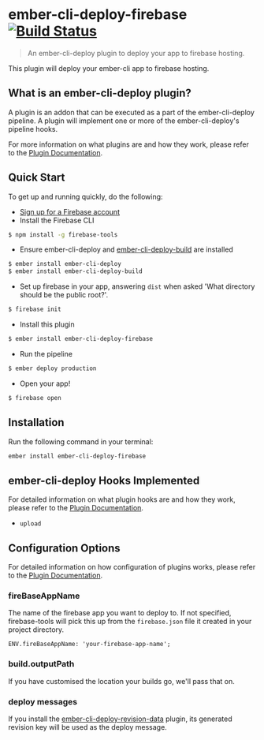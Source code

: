 # ember-cli-deploy-firebase [![Build Status](https://travis-ci.org/ibroadfo/ember-cli-deploy-firebase.svg?branch=master)](https://travis-ci.org/ibroadfo/ember-cli-deploy-firebase)

> An ember-cli-deploy plugin to deploy your app to firebase hosting.


This plugin will deploy your ember-cli app to firebase hosting.

## What is an ember-cli-deploy plugin?

A plugin is an addon that can be executed as a part of the ember-cli-deploy pipeline. A plugin will implement one or more of the ember-cli-deploy's pipeline hooks.

For more information on what plugins are and how they work, please refer to the [Plugin Documentation][1].

## Quick Start
To get up and running quickly, do the following:

- [Sign up for a Firebase account](https://www.firebase.com/signup/)
- Install the Firebase CLI

```bash
$ npm install -g firebase-tools
```

- Ensure ember-cli-deploy and [ember-cli-deploy-build][2] are installed

```bash
$ ember install ember-cli-deploy
$ ember install ember-cli-deploy-build
```

- Set up firebase in your app, answering `dist` when asked 'What directory should be the public root?'.

```bash
$ firebase init
```

- Install this plugin

```bash
$ ember install ember-cli-deploy-firebase
```

- Run the pipeline

```bash
$ ember deploy production
```

- Open your app!

```bash
$ firebase open
```

## Installation
Run the following command in your terminal:

```bash
ember install ember-cli-deploy-firebase
```

## ember-cli-deploy Hooks Implemented

For detailed information on what plugin hooks are and how they work, please refer to the [Plugin Documentation][1].

- `upload`

## Configuration Options

For detailed information on how configuration of plugins works, please refer to the [Plugin Documentation][1].

### fireBaseAppName

The name of the firebase app you want to deploy to. If not specified, firebase-tools will pick this up from the `firebase.json` file it created in your project directory.

```
ENV.fireBaseAppName: 'your-firebase-app-name';
```

### build.outputPath

If you have customised the location your builds go, we'll pass that on.

### deploy messages

If you install the [ember-cli-deploy-revision-data](https://github.com/ember-cli-deploy/ember-cli-deploy-revision-data) plugin, its generated revision key will be used as the deploy message.

[1]: http://ember-cli-deploy.github.io/ember-cli-deploy/plugins/ "Plugin Documentation"
[2]: https://github.com/ember-cli-deploy/ember-cli-deploy-build "ember-cli-deploy-build"

